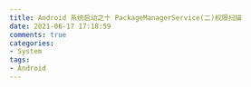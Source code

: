 ```yaml
---
title: Android 系统启动之十 PackageManagerService(二)权限扫描
date: 2021-06-17 17:18:59
comments: true
categories:
- System
tags:
- Android
---
```

